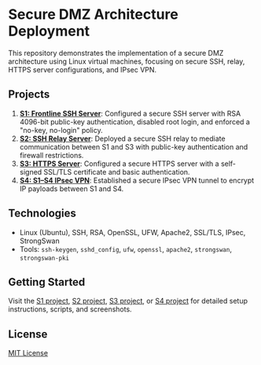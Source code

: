 # Secure DMZ Architecture Deployment

This repository demonstrates the implementation of a secure DMZ architecture using Linux virtual machines, focusing on secure SSH, relay, HTTPS server configurations, and IPsec VPN.

## Projects
1. **[S1: Frontline SSH Server](s1-ssh-server/)**: Configured a secure SSH server with RSA 4096-bit public-key authentication, disabled root login, and enforced a "no-key, no-login" policy.
2. **[S2: SSH Relay Server](s2-ssh-relay/)**: Deployed a secure SSH relay to mediate communication between S1 and S3 with public-key authentication and firewall restrictions.
3. **[S3: HTTPS Server](s3-https-server/)**: Configured a secure HTTPS server with a self-signed SSL/TLS certificate and basic authentication.
4. **[S4: S1–S4 IPsec VPN](s4-ipsec-vpn/)**: Established a secure IPsec VPN tunnel to encrypt IP payloads between S1 and S4.

## Technologies
- Linux (Ubuntu), SSH, RSA, OpenSSL, UFW, Apache2, SSL/TLS, IPsec, StrongSwan
- Tools: `ssh-keygen`, `sshd_config`, `ufw`, `openssl`, `apache2`, `strongswan`, `strongswan-pki`

## Getting Started
Visit the [S1 project](s1-ssh-server/), [S2 project](s2-ssh-relay/), [S3 project](s3-https-server/), or [S4 project](s4-ipsec-vpn/) for detailed setup instructions, scripts, and screenshots.

## License
[MIT License](LICENSE)
